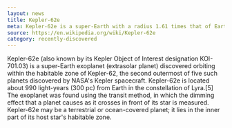 ```yaml
---
layout: news
title: Kepler-62e
meta: Kepler-62e is a super-Earth with a radius 1.61 times that of Earth.
source: https://en.wikipedia.org/wiki/Kepler-62e
category: recently-discovered
---
```


Kepler-62e (also known by its Kepler Object of Interest designation KOI-701.03) is a super-Earth exoplanet (extrasolar planet) discovered orbiting within the habitable zone of Kepler-62, the second outermost of five such planets discovered by NASA's Kepler spacecraft. Kepler-62e is located about 990 light-years (300 pc) from Earth in the constellation of Lyra.[5] The exoplanet was found using the transit method, in which the dimming effect that a planet causes as it crosses in front of its star is measured. Kepler-62e may be a terrestrial or ocean-covered planet; it lies in the inner part of its host star's habitable zone.